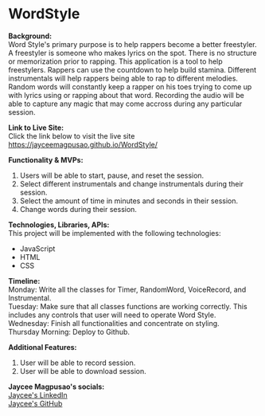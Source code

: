 # WordStyle
**Background:**\
Word Style's primary purpose is to help rappers become a better freestyler. A freestyler is someone who makes lyrics on the spot. There is no structure or memorization prior to rapping. This application is a tool to help freestylers. Rappers can use the countdown to help build stamina. Different instrumentals will help rappers being able to rap to different melodies. Random words will constantly keep a rapper on his toes trying to come up with lyrics using or rapping about that word. Recording the audio will be able to capture any magic that may come accross during any particular session.

**Link to Live Site:**\
Click the link below to visit the live site\
https://jayceemagpusao.github.io/WordStyle/

**Functionality & MVPs:**
1. Users will be able to start, pause, and reset the session.
2. Select different instrumentals and change instrumentals during their session.
3. Select the amount of time in minutes and seconds in their session.
4. Change words during their session.

**Technologies, Libraries, APIs:**\
This project will be implemented with the following technologies:
- JavaScript
- HTML
- CSS

**Timeline:**\
Monday: Write all the classes for Timer, RandomWord, VoiceRecord, and Instrumental.\
Tuesday: Make sure that all classes functions are working correctly. This includes any
controls that user will need to operate Word Style.\
Wednesday: Finish all functionalities and concentrate on styling.\
Thursday Morning: Deploy to Github.

**Additional Features:**
1. User will be able to record session.
2. User will be able to download session.

**Jaycee Magpusao's socials:**\
[Jaycee's LinkedIn](https://www.linkedin.com/in/jaycee-magpusao-profile/)\
[Jaycee's GitHub](https://github.com/JayceeMagpusao)